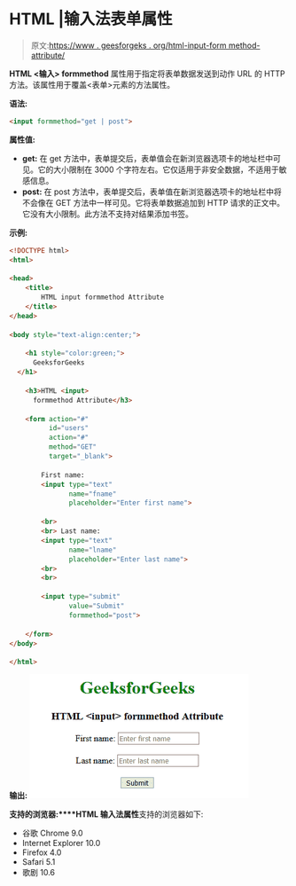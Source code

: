 # HTML |输入法表单属性

> 原文:[https://www . geesforgeks . org/html-input-form method-attribute/](https://www.geeksforgeeks.org/html-input-formmethod-attribute/)

**HTML <输入> formmethod** 属性用于指定将表单数据发送到动作 URL 的 HTTP 方法。该属性用于覆盖<表单>元素的方法属性。

**语法:**

```html
<input formmethod="get | post">
```

**属性值:**

*   **get:** 在 get 方法中，表单提交后，表单值会在新浏览器选项卡的地址栏中可见。它的大小限制在 3000 个字符左右。它仅适用于非安全数据，不适用于敏感信息。
*   **post:** 在 post 方法中，表单提交后，表单值在新浏览器选项卡的地址栏中将不会像在 GET 方法中一样可见。它将表单数据追加到 HTTP 请求的正文中。它没有大小限制。此方法不支持对结果添加书签。

**示例:**

```html
<!DOCTYPE html>
<html>

<head>
    <title>
        HTML input formmethod Attribute
    </title>
</head>

<body style="text-align:center;">

    <h1 style="color:green;">
      GeeksforGeeks
  </h1>

    <h3>HTML <input> 
      formmethod Attribute</h3>

    <form action="#" 
          id="users"
          action="#" 
          method="GET"
          target="_blank">

        First name:
        <input type="text"
               name="fname" 
               placeholder="Enter first name">

        <br>
        <br> Last name:
        <input type="text"
               name="lname"
               placeholder="Enter last name">
        <br>
        <br>

        <input type="submit" 
               value="Submit" 
               formmethod="post">

    </form>
</body>

</html>
```

**输出:**
![](img/e3ffd0404380774c5c3831aae2221aab.png)

**支持的浏览器:****HTML 输入法属性**支持的浏览器如下:

*   谷歌 Chrome 9.0
*   Internet Explorer 10.0
*   Firefox 4.0
*   Safari 5.1
*   歌剧 10.6